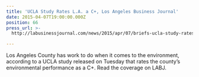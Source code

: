 ```yaml
---
title: 'UCLA Study Rates L.A. a C+, Los Angeles Business Journal'
date: 2015-04-07T19:00:00.000Z
position: 66
press_url: >-
  http://labusinessjournal.com/news/2015/apr/07/briefs-ucla-study-rates-l-c-lions-gates-largest-sh/

---
```




Los Angeles County has work to do when it comes to the environment, according to a UCLA study released on Tuesday that rates the county’s environmental performance as a C+. Read the coverage on LABJ.

